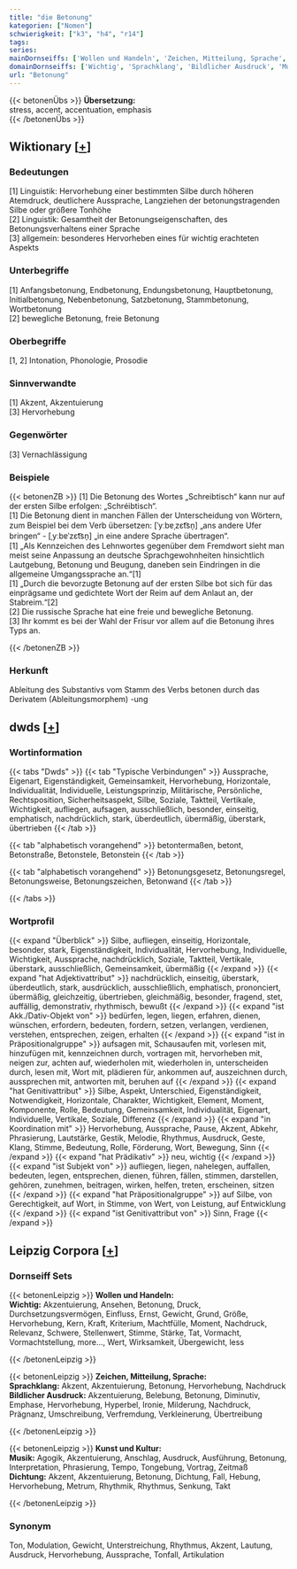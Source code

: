 ```yaml
---
title: "die Betonung"
kategorien: ["Nomen"]
schwierigkeit: ["k3", "h4", "r14"]
tags:
series:
mainDornseiffs: ['Wollen und Handeln', 'Zeichen, Mitteilung, Sprache', 'Kunst und Kultur']
domainDornseiffs: ['Wichtig', 'Sprachklang', 'Bildlicher Ausdruck', 'Musik', 'Dichtung']
url: "Betonung"
---
```


{{< betonenÜbs >}}
**Übersetzung:**  
stress, accent, accentuation, emphasis  
{{< /betonenÜbs >}}

## Wiktionary [[+](https://de.wiktionary.org/wiki/Betonung)]

### Bedeutungen
[1] Linguistik: Hervorhebung einer bestimmten Silbe durch höheren Atemdruck, deutlichere Aussprache, Langziehen der betonungstragenden Silbe oder größere Tonhöhe  
[2] Linguistik: Gesamtheit der Betonungseigenschaften, des Betonungsverhaltens einer Sprache  
[3] allgemein: besonderes Hervorheben eines für wichtig erachteten Aspekts  

### Unterbegriffe
[1] Anfangsbetonung, Endbetonung, Endungsbetonung, Hauptbetonung, Initialbetonung, Nebenbetonung, Satzbetonung, Stammbetonung, Wortbetonung  
[2] bewegliche Betonung, freie Betonung  

### Oberbegriffe
[1, 2] Intonation, Phonologie, Prosodie  

### Sinnverwandte
[1] Akzent, Akzentuierung  
[3] Hervorhebung  

### Gegenwörter
[3] Vernachlässigung  

### Beispiele
{{< betonenZB >}}
[1] Die Betonung des Wortes „Schreibtisch“ kann nur auf der ersten Silbe erfolgen: „Schréibtisch“.  
[1] Die Betonung dient in manchen Fällen der Unterscheidung von Wörtern, zum Beispiel bei dem Verb übersetzen: [ˈyːbɐˌzɛt͡sn̩] „ans andere Ufer bringen“ - [ˌyːbɐˈzɛt͡sn̩] „in eine andere Sprache übertragen“.  
[1] „Als Kennzeichen des Lehnwortes gegenüber dem Fremdwort sieht man meist seine Anpassung an deutsche Sprachgewohnheiten hinsichtlich Lautgebung, Betonung und Beugung, daneben sein Eindringen in die allgemeine Umgangssprache an.“[1]  
[1] „Durch die bevorzugte Betonung auf der ersten Silbe bot sich für das einprägsame und gedichtete Wort der Reim auf dem Anlaut an, der Stabreim.“[2]  
[2] Die russische Sprache hat eine freie und bewegliche Betonung.  
[3] Ihr kommt es bei der Wahl der Frisur vor allem auf die Betonung ihres Typs an.  

{{< /betonenZB >}}
### Herkunft
Ableitung des Substantivs vom Stamm des Verbs betonen durch das Derivatem (Ableitungsmorphem) -ung  



## dwds [[+](https://www.dwds.de/wb/Betonung)]

### Wortinformation
{{< tabs "Dwds" >}}
{{< tab "Typische Verbindungen" >}}
Aussprache, Eigenart, Eigenständigkeit, Gemeinsamkeit, Hervorhebung, Horizontale, Individualität, Individuelle, Leistungsprinzip, Militärische, Persönliche, Rechtsposition, Sicherheitsaspekt, Silbe, Soziale, Taktteil, Vertikale, Wichtigkeit, aufliegen, aufsagen, ausschließlich, besonder, einseitig, emphatisch, nachdrücklich, stark, überdeutlich, übermäßig, überstark, übertrieben
{{< /tab >}}

{{< tab "alphabetisch vorangehend" >}}
betontermaßen, betont, Betonstraße, Betonstele, Betonstein
{{< /tab >}}

{{< tab "alphabetisch vorangehend" >}}
Betonungsgesetz, Betonungsregel, Betonungsweise, Betonungszeichen, Betonwand
{{< /tab >}}

{{< /tabs >}}

### Wortprofil
{{< expand "Überblick" >}} Silbe, aufliegen, einseitig, Horizontale, besonder, stark, Eigenständigkeit, Individualität, Hervorhebung, Individuelle, Wichtigkeit, Aussprache, nachdrücklich, Soziale, Taktteil, Vertikale, überstark, ausschließlich, Gemeinsamkeit, übermäßig {{< /expand >}}
{{< expand "hat Adjektivattribut" >}} nachdrücklich, einseitig, überstark, überdeutlich, stark, ausdrücklich, ausschließlich, emphatisch, prononciert, übermäßig, gleichzeitig, übertrieben, gleichmäßig, besonder, fragend, stet, auffällig, demonstrativ, rhythmisch, bewußt {{< /expand >}}
{{< expand "ist Akk./Dativ-Objekt von" >}} bedürfen, legen, liegen, erfahren, dienen, wünschen, erfordern, bedeuten, fordern, setzen, verlangen, verdienen, verstehen, entsprechen, zeigen, erhalten {{< /expand >}}
{{< expand "ist in Präpositionalgruppe" >}} aufsagen mit, Schausaufen mit, vorlesen mit, hinzufügen mit, kennzeichnen durch, vortragen mit, hervorheben mit, neigen zur, achten auf, wiederholen mit, wiederholen in, unterscheiden durch, lesen mit, Wort mit, plädieren für, ankommen auf, auszeichnen durch, aussprechen mit, antworten mit, beruhen auf {{< /expand >}}
{{< expand "hat Genitivattribut" >}} Silbe, Aspekt, Unterschied, Eigenständigkeit, Notwendigkeit, Horizontale, Charakter, Wichtigkeit, Element, Moment, Komponente, Rolle, Bedeutung, Gemeinsamkeit, Individualität, Eigenart, Individuelle, Vertikale, Soziale, Differenz {{< /expand >}}
{{< expand "in Koordination mit" >}} Hervorhebung, Aussprache, Pause, Akzent, Abkehr, Phrasierung, Lautstärke, Gestik, Melodie, Rhythmus, Ausdruck, Geste, Klang, Stimme, Bedeutung, Rolle, Förderung, Wort, Bewegung, Sinn {{< /expand >}}
{{< expand "hat Prädikativ" >}} neu, wichtig {{< /expand >}}
{{< expand "ist Subjekt von" >}} aufliegen, liegen, nahelegen, auffallen, bedeuten, legen, entsprechen, dienen, führen, fällen, stimmen, darstellen, gehören, zunehmen, beitragen, wirken, helfen, treten, erscheinen, sitzen {{< /expand >}}
{{< expand "hat Präpositionalgruppe" >}} auf Silbe, von Gerechtigkeit, auf Wort, in Stimme, von Wert, von Leistung, auf Entwicklung {{< /expand >}}
{{< expand "ist Genitivattribut von" >}} Sinn, Frage {{< /expand >}}

## Leipzig Corpora [[+](https://corpora.uni-leipzig.de/en/res?word=Betonung&corpusId=deu_newscrawl-public_2018)]

### Dornseiff Sets
{{< betonenLeipzig >}}
**Wollen und Handeln:**  
**Wichtig:** Akzentuierung, Ansehen, Betonung, Druck, Durchsetzungsvermögen, Einfluss, Ernst, Gewicht, Grund, Größe, Hervorhebung, Kern, Kraft, Kriterium, Machtfülle, Moment, Nachdruck, Relevanz, Schwere, Stellenwert, Stimme, Stärke, Tat, Vormacht, Vormachtstellung, more..., Wert, Wirksamkeit, Übergewicht, less  

{{< /betonenLeipzig >}}


{{< betonenLeipzig >}}
**Zeichen, Mitteilung, Sprache:**  
**Sprachklang:** Akzent, Akzentuierung, Betonung, Hervorhebung, Nachdruck  
**Bildlicher Ausdruck:** Akzentuierung, Belebung, Betonung, Diminutiv, Emphase, Hervorhebung, Hyperbel, Ironie, Milderung, Nachdruck, Prägnanz, Umschreibung, Verfremdung, Verkleinerung, Übertreibung  

{{< /betonenLeipzig >}}


{{< betonenLeipzig >}}
**Kunst und Kultur:**  
**Musik:** Agogik, Akzentuierung, Anschlag, Ausdruck, Ausführung, Betonung, Interpretation, Phrasierung, Tempo, Tongebung, Vortrag, Zeitmaß  
**Dichtung:** Akzent, Akzentuierung, Betonung, Dichtung, Fall, Hebung, Hervorhebung, Metrum, Rhythmik, Rhythmus, Senkung, Takt  

{{< /betonenLeipzig >}}

### Synonym
Ton, Modulation, Gewicht, Unterstreichung, Rhythmus, Akzent, Lautung, Ausdruck, Hervorhebung, Aussprache, Tonfall, Artikulation

